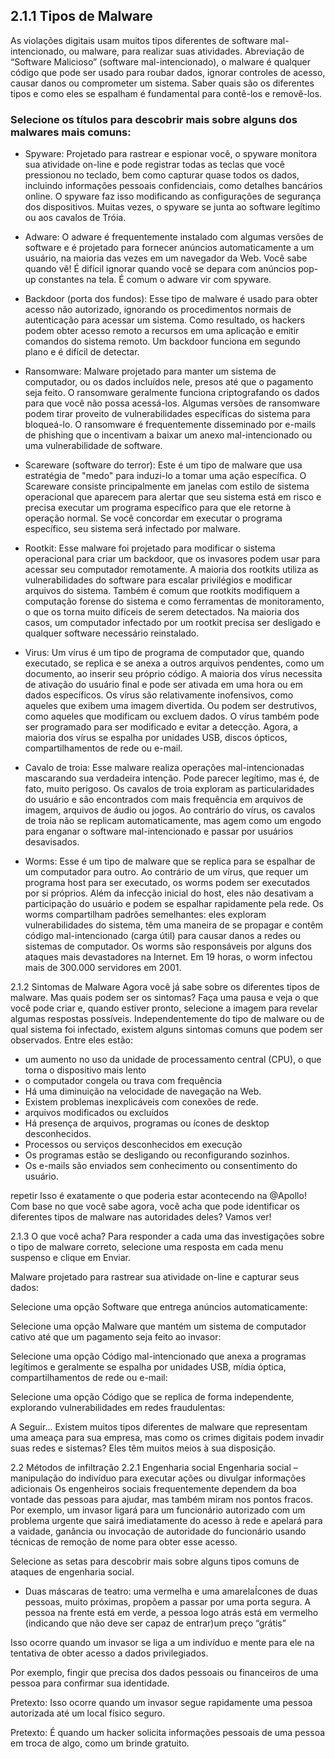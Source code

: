 ## 2.1.1 Tipos de Malware
As violações digitais usam muitos tipos diferentes de software mal-intencionado, ou malware, para realizar suas atividades. Abreviação de “Software Malicioso” (software mal-intencionado), o malware é qualquer código que pode ser usado para roubar dados, ignorar controles de acesso, causar danos ou comprometer um sistema. Saber quais são os diferentes tipos e como eles se espalham é fundamental para contê-los e removê-los.

### Selecione os títulos para descobrir mais sobre alguns dos malwares mais comuns:

- Spyware: Projetado para rastrear e espionar você, o spyware monitora sua atividade on-line e pode registrar todas as teclas que você pressionou no teclado, bem como capturar quase todos os dados, incluindo informações pessoais confidenciais, como detalhes bancários online. O spyware faz isso modificando as configurações de segurança dos dispositivos.
Muitas vezes, o spyware se junta ao software legítimo ou aos cavalos de Tróia.

- Adware: O adware é frequentemente instalado com algumas versões de software e é projetado para fornecer anúncios automaticamente a um usuário, na maioria das vezes em um navegador da Web. Você sabe quando vê! É difícil ignorar quando você se depara com anúncios pop-up constantes na tela.
É comum o adware vir com spyware.

- Backdoor (porta dos fundos): Esse tipo de malware é usado para obter acesso não autorizado, ignorando os procedimentos normais de autenticação para acessar um sistema. Como resultado, os hackers podem obter acesso remoto a recursos em uma aplicação e emitir comandos do sistema remoto.
Um backdoor funciona em segundo plano e é difícil de detectar.

- Ransomware: Malware projetado para manter um sistema de computador, ou os dados incluídos nele, presos até que o pagamento seja feito. O ransomware geralmente funciona criptografando os dados para que você não possa acessá-los.
Algumas versões de ransomware podem tirar proveito de vulnerabilidades específicas do sistema para bloqueá-lo. O ransomware é frequentemente disseminado por e-mails de phishing que o incentivam a baixar um anexo mal-intencionado ou uma vulnerabilidade de software.

- Scareware (software do terror): Este é um tipo de malware que usa estratégia de "medo" para induzi-lo a tomar uma ação específica. O Scareware consiste principalmente em janelas com estilo de sistema operacional que aparecem para alertar que seu sistema está em risco e precisa executar um programa específico para que ele retorne à operação normal.
Se você concordar em executar o programa específico, seu sistema será infectado por malware.

- Rootkit: Esse malware foi projetado para modificar o sistema operacional para criar um backdoor, que os invasores podem usar para acessar seu computador remotamente. A 
maioria dos rootkits utiliza as vulnerabilidades do software para escalar privilégios e modificar arquivos do sistema.
Também é comum que rootkits modifiquem a computação forense do sistema e como ferramentas de monitoramento, o que os torna muito difíceis de serem detectados. Na maioria 
dos casos, um computador infectado por um rootkit precisa ser desligado e qualquer software necessário reinstalado.

- Virus: Um vírus é um tipo de programa de computador que, quando executado, se replica e se anexa a outros arquivos pendentes, como um documento, ao inserir seu próprio 
  código. A maioria dos vírus necessita de ativação do usuário final e pode ser ativada em uma hora ou em dados específicos.
  Os vírus são relativamente inofensivos, como aqueles que exibem uma imagem divertida. Ou podem ser destrutivos, como aqueles que modificam ou excluem dados.
  O vírus também pode ser programado para ser modificado e evitar a detecção. Agora, a maioria dos vírus se espalha por unidades USB, discos ópticos, compartilhamentos de 
  rede ou e-mail.

- Cavalo de troia: Esse malware realiza operações mal-intencionadas mascarando sua verdadeira intenção. Pode parecer legítimo, mas é, de fato, muito perigoso. Os cavalos de troia exploram as particularidades do usuário e são encontrados com mais frequência em arquivos de imagem, arquivos de áudio ou jogos.
Ao contrário do vírus, os cavalos de troia não se replicam automaticamente, mas agem como um engodo para enganar o software mal-intencionado e passar por usuários desavisados.

- Worms: Esse é um tipo de malware que se replica para se espalhar de um computador para outro. Ao contrário de um vírus, que requer um programa host para ser executado, os worms podem ser executados por si próprios. Além da infecção inicial do host, eles não desativam a participação do usuário e podem se espalhar rapidamente pela rede.
Os worms compartilham padrões semelhantes: eles exploram vulnerabilidades do sistema, têm uma maneira de se propagar e contêm código mal-intencionado (carga útil) para causar danos a redes ou sistemas de computador.
Os worms são responsáveis ​​por alguns dos ataques mais devastadores na Internet. Em 19 horas, o worm infectou mais de 300.000 servidores em 2001.

2.1.2 Sintomas de Malware
Agora você já sabe sobre os diferentes tipos de malware. Mas quais podem ser os sintomas?
Faça uma pausa e veja o que você pode criar e, quando estiver pronto, selecione a imagem para revelar algumas respostas possíveis.
Independentemente do tipo de malware ou de qual sistema foi infectado, existem alguns sintomas comuns que podem ser observados. Entre eles estão:

- um aumento no uso da unidade de processamento central (CPU), o que torna o dispositivo mais lento
- o computador congela ou trava com frequência
- Há uma diminuição na velocidade de navegação na Web.
- Existem problemas inexplicáveis ​​com conexões de rede.
- arquivos modificados ou excluídos
- Há presença de arquivos, programas ou ícones de desktop desconhecidos.
- Processos ou serviços desconhecidos em execução
- Os programas estão se desligando ou reconfigurando sozinhos.
- Os e-mails são enviados sem conhecimento ou consentimento do usuário.

repetir
Isso é exatamente o que poderia estar acontecendo na @Apollo!
Com base no que você sabe agora, você acha que pode identificar os diferentes tipos de malware nas autoridades deles?
Vamos ver!

2.1.3 O que você acha?
Para responder a cada uma das investigações sobre o tipo de malware correto, selecione uma resposta em cada menu suspenso e clique em Enviar.

Malware projetado para rastrear sua atividade on-line e capturar seus dados:

Selecione uma opção
Software que entrega anúncios automaticamente:

Selecione uma opção
Malware que mantém um sistema de computador cativo até que um pagamento seja feito ao invasor: 

Selecione uma opção
Código mal-intencionado que anexa a programas legítimos e geralmente se espalha por unidades USB, mídia óptica, compartilhamentos de rede ou e-mail:

Selecione uma opção
Código que se replica de forma independente, explorando vulnerabilidades em redes fraudulentas:

A Seguir...
Existem muitos tipos diferentes de malware que representam uma ameaça para sua empresa, mas como os crimes digitais podem invadir suas redes e sistemas? Eles têm muitos meios à sua disposição.

2.2 Métodos de infiltração
2.2.1 Engenharia social
Engenharia social – manipulação do indivíduo para executar ações ou divulgar informações adicionais Os engenheiros sociais frequentemente dependem da boa vontade das pessoas para ajudar, mas também miram nos pontos fracos. Por exemplo, um invasor ligará para um funcionário autorizado com um problema urgente que sairá imediatamente do acesso à rede e apelará para a vaidade, ganância ou invocação de autoridade do funcionário usando técnicas de remoção de nome para obter esse acesso.

Selecione as setas para descobrir mais sobre alguns tipos comuns de ataques de engenharia social.

- Duas máscaras de teatro: uma vermelha e uma amarelaÍcones de duas pessoas, muito próximas, propõem a passar por uma porta segura. A pessoa na frente está em verde, a pessoa logo atrás está em vermelho (indicando que não deve ser capaz de entrar)um preço “grátis”

Isso ocorre quando um invasor se liga a um indivíduo e mente para ele na tentativa de obter acesso a dados privilegiados.

Por exemplo, fingir que precisa dos dados pessoais ou financeiros de uma pessoa para confirmar sua identidade.

Pretexto: Isso ocorre quando um invasor segue rapidamente uma pessoa autorizada até um local físico seguro.

Pretexto: É quando um hacker solicita informações pessoais de uma pessoa em troca de algo, como um brinde gratuito.
